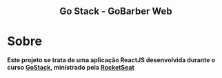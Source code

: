<h2 align="center">Go Stack - GoBarber Web</h2>

# Sobre

**Este projeto se trata de uma aplicação ReactJS desenvolvida durante o curso [GoStack](https://pages.rocketseat.com.br/gostack),
ministrado pela [RocketSeat](https://rocketseat.com.br/)**
